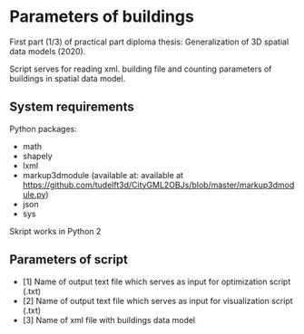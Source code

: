 # Parameters of buildings

First part (1/3) of practical part diploma thesis: Generalization of 3D spatial data models (2020).

Script serves for reading xml. building file and counting parameters of buildings in spatial data model. 


## System requirements

Python packages:

* math
* shapely
* lxml
* markup3dmodule (available at: available at https://github.com/tudelft3d/CityGML2OBJs/blob/master/markup3dmodule.py)
* json
* sys

Skript works in Python 2 


## Parameters of script

* [1] Name of output text file which serves as input for optimization script (.txt)
* [2] Name of output text file which serves as input for visualization script (.txt)
* [3] Name of xml file with buildings data model
